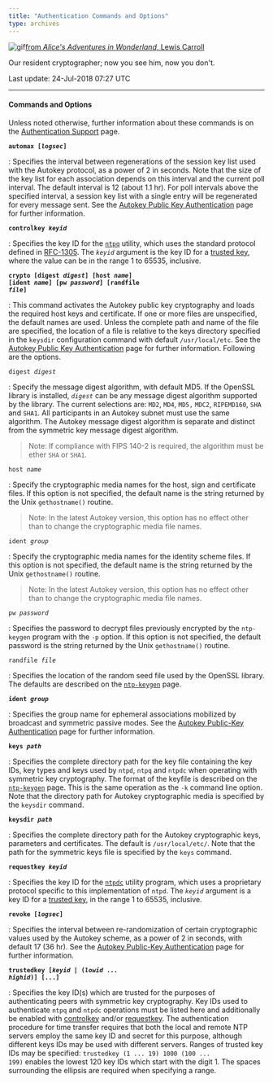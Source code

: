 ```yaml
---
title: "Authentication Commands and Options"
type: archives
---
```


![gif](/archives/pic/alice44.gif)[from _Alice's Adventures in Wonderland_, Lewis Carroll](/reflib/pictures)

Our resident cryptographer; now you see him, now you don't.

Last update: 24-Jul-2018 07:27 UTC

* * *

#### Commands and Options

Unless noted otherwise, further information about these commands is on the [Authentication Support](/archives/4.2.8-series/authentic) page.

<code>**automax [_logsec_]**</code>

: Specifies the interval between regenerations of the session key list used with the Autokey protocol, as a power of 2 in seconds. Note that the size of the key list for each association depends on this interval and the current poll interval. The default interval is 12 (about 1.1 hr). For poll intervals above the specified interval, a session key list with a single entry will be regenerated for every message sent. See the [Autokey Public Key Authentication](/archives/4.2.8-series/autokey) page for further information.

<code>**controlkey _keyid_**</code>

: Specifies the key ID for the [<code>ntpq</code>](/archives/4.2.8-series/ntpq) utility, which uses the standard protocol defined in [RFC-1305](/reflib/rfc/rfc1305/rfc1305b.pdf). The <code>_keyid_</code> argument is the key ID for a [trusted key](/archives/4.2.8-series/authopt/), where the value can be in the range 1 to 65535, inclusive.

<code>**crypto [digest _digest_] [host _name_] [ident _name_] [pw _password_] [randfile _file_]**</code>

: This command activates the Autokey public key cryptography and loads the required host keys and certificate. If one or more files are unspecified, the default names are used. Unless the complete path and name of the file are specified, the location of a file is relative to the keys directory specified in the <code>keysdir</code> configuration command with default <code>/usr/local/etc</code>. See the [Autokey Public Key Authentication](/archives/4.2.8-series/autokey) page for further information. Following are the options.

<code>digest _digest_</code>

: Specify the message digest algorithm, with default MD5. If the OpenSSL library is installed, <code>_digest_</code> can be any message digest algorithm supported by the library. The current selections are: <code>MD2</code>, <code>MD4</code>, <code>MD5,</code> <code>MDC2</code>, <code>RIPEMD160</code>, <code>SHA</code> and <code>SHA1</code>. All participants in an Autokey subnet must use the same algorithm. The Autokey message digest algorithm is separate and distinct from the symmetric key message digest algorithm.
> Note: If compliance with FIPS 140-2 is required, the algorithm must be ether <code>SHA</code> or <code>SHA1</code>.

<code>host _name_</code>

: Specify the cryptographic media names for the host, sign and certificate files. If this option is not specified, the default name is the string returned by the Unix <code>gethostname()</code> routine.

> Note: In the latest Autokey version, this option has no effect other than to change the cryptographic media file names.

<code>ident _group_</code>

: Specify the cryptographic media names for the identity scheme files. If this option is not specified, the default name is the string returned by the Unix <code>gethostname()</code> routine.

> Note: In the latest Autokey version, this option has no effect other than to change the cryptographic media file names.

<code>pw _password_</code>

: Specifies the password to decrypt files previously encrypted by the <code>ntp-keygen</code> program with the <code>-p</code> option. If this option is not specified, the default password is the string returned by the Unix <code>gethostname()</code> routine.

<code>randfile _file_</code>

: Specifies the location of the random seed file used by the OpenSSL library. The defaults are described on the [<code>ntp-keygen</code>](/archives/4.2.8-series/keygen) page.

<code>**ident _group_**</code>

: Specifies the group name for ephemeral associations mobilized by broadcast and symmetric passive modes. See the [Autokey Public-Key Authentication](/archives/4.2.8-series/autokey) page for further information.

<code>**keys _path_**</code>

: Specifies the complete directory path for the key file containing the key IDs, key types and keys used by <code>ntpd</code>, <code>ntpq</code> and <code>ntpdc</code> when operating with symmetric key cryptography. The format of the keyfile is described on the [<code>ntp-keygen</code>](/archives/4.2.8-series/keygen) page. This is the same operation as the <code>-k</code> command line option. Note that the directory path for Autokey cryptographic media is specified by the <code>keysdir</code> command.

<code>**keysdir _path_**</code>

: Specifies the complete directory path for the Autokey cryptographic keys, parameters and certificates. The default is <code>/usr/local/etc/</code>. Note that the path for the symmetric keys file is specified by the <code>keys</code> command.

<code>**requestkey _keyid_**</code>

: Specifies the key ID for the [<code>ntpdc</code>](/archives/4.2.8-series/ntpdc) utility program, which uses a proprietary protocol specific to this implementation of <code>ntpd</code>. The <code>_keyid_</code> argument is a key ID for a [trusted key](/archives/4.2.8-series/authopt), in the range 1 to 65535, inclusive.

<code>**revoke [_logsec_]**</code>

: Specifies the interval between re-randomization of certain cryptographic values used by the Autokey scheme, as a power of 2 in seconds, with default 17 (36 hr). See the [Autokey Public-Key Authentication](/archives/4.2.8-series/autokey) page for further information.

<code>**trustedkey [_keyid_ | (_lowid_ ... _highid_)] [...]**</code>

: Specifies the key ID(s) which are trusted for the purposes of authenticating peers with symmetric key cryptography. Key IDs used to authenticate <code>ntpq</code> and <code>ntpdc</code> operations must be listed here and additionally be enabled with [controlkey](/archives/4.2.8-series/authopt) and/or [requestkey](/archives/4.2.8-series/authopt). The authentication procedure for time transfer requires that both the local and remote NTP servers employ the same key ID and secret for this purpose, although different keys IDs may be used with different servers. Ranges of trusted key IDs may be specified: <code>trustedkey (1 ... 19) 1000 (100 ... 199)</code> enables the lowest 120 key IDs which start with the digit 1. The spaces surrounding the ellipsis are required when specifying a range.